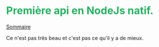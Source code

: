 # <span style="color: #26B260">**Première api en NodeJs natif.**</span>

[Sommaire](./00-Sommaire.md)

Ce n'est pas très beau et c'est pas ce qu'il y a de mieux.